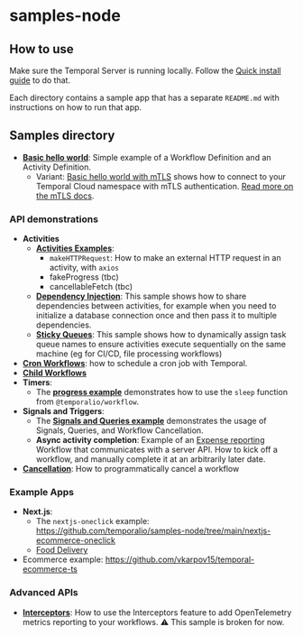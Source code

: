 # samples-node

## How to use

Make sure the Temporal Server is running locally. Follow the [Quick install guide](https://docs.temporal.io/docs/server/quick-install) to do that.

Each directory contains a sample app that has a separate `README.md` with instructions on how to run that app.

## Samples directory

- [**Basic hello world**](https://github.com/temporalio/samples-node/tree/main/hello-world): Simple example of a Workflow Definition and an Activity Definition.
  - Variant: [Basic hello world with mTLS](https://github.com/temporalio/samples-node/tree/main/hello-world-mtls) shows how to connect to your Temporal Cloud namespace with mTLS authentication. [Read more on the mTLS docs](https://docs.temporal.io/docs/node/tls).

### API demonstrations

- **Activities**
  - [**Activities Examples**](https://github.com/temporalio/samples-node/tree/main/activities-examples): 
    - `makeHTTPRequest`: How to make an external HTTP request in an activity, with `axios`
    - fakeProgress (tbc)
    - cancellableFetch (tbc)
  - [**Dependency Injection**](https://github.com/temporalio/samples-node/tree/main/activities-dependency-injection): This sample shows how to share dependencies between activities, for example when you need to initialize a database connection once and then pass it to multiple dependencies.
  - [**Sticky Queues**](https://github.com/temporalio/samples-node/tree/main/activities-sticky-queues): This sample shows how to dynamically assign task queue names to ensure activities execute sequentially on the same machine (eg for CI/CD, file processing workflows)
- [**Cron Workflows**](https://github.com/temporalio/samples-node/tree/main/cron-workflows): how to schedule a cron job with Temporal.
- [**Child Workflows**](https://github.com/temporalio/samples-node/tree/main/child-workflows)
- **Timers**:
  - The [**progress example**](https://github.com/temporalio/samples-node/tree/main/progress) demonstrates how to use the `sleep` function from `@temporalio/workflow`.
- **Signals and Triggers**:
  - The [**Signals and Queries example**](https://github.com/temporalio/samples-node/tree/main/signals-and-queries) demonstrates the usage of Signals, Queries, and Workflow Cancellation.
  - **Async activity completion**: Example of an [Expense reporting](https://github.com/temporalio/samples-node/tree/main/expense) Workflow that communicates with a server API. How to kick off a workflow, and manually complete it at an arbitrarily later date.
- [**Cancellation**](https://github.com/temporalio/samples-node/tree/main/cancellation): How to programmatically cancel a workflow


### Example Apps

- **Next.js**:
  - The `nextjs-oneclick` example: https://github.com/temporalio/samples-node/tree/main/nextjs-ecommerce-oneclick
  - [Food Delivery](https://github.com/lorensr/food-delivery)
- Ecommerce example: https://github.com/vkarpov15/temporal-ecommerce-ts

### Advanced APIs

- [**Interceptors**](https://github.com/temporalio/samples-node/tree/main/interceptors-opentelemetry): How to use the Interceptors feature to add OpenTelemetry metrics reporting to your workflows. ⚠️ This sample is broken for now.
